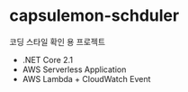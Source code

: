 # capsulemon-schduler
코딩 스타일 확인 용 프로젝트

- .NET Core 2.1
- AWS Serverless Application
- AWS Lambda + CloudWatch Event

